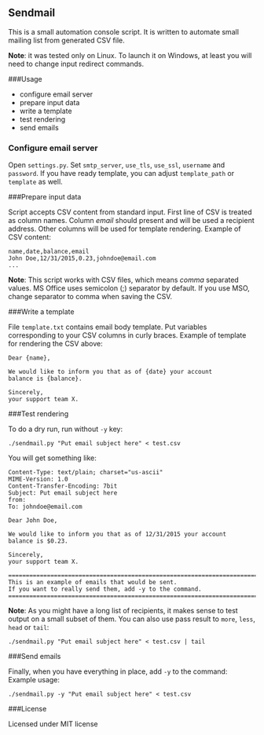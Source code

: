 Sendmail 
------

This is a small automation console script. It is written to automate small mailing list from generated CSV file.

**Note**: it was tested only on Linux. To launch it on Windows, at least you will need to change input redirect commands.


###Usage

* configure email server
* prepare input data
* write a template
* test rendering
* send emails

### Configure email server

Open `settings.py`. Set `smtp_server`, `use_tls`, `use_ssl`, `username` and `password`. If you have ready template, you can adjust `template_path` or `template` as well.


###Prepare input data

Script accepts CSV content from standard input. First line of CSV is treated as column names. Column *email* should present and will be used a recipient address. Other columns will be used for template rendering. Example of CSV content:

    name,date,balance,email
    John Doe,12/31/2015,0.23,johndoe@email.com
    ...

**Note**: This script works with CSV files, which means *comma* separated values. MS Office uses semicolon (;) separator by default. If you use MSO, change separator to comma when saving the CSV.

###Write a template

File `template.txt` contains email body template. Put variables corresponding to your CSV columns in curly braces. Example of template for rendering the CSV above:

    Dear {name},
    
    We would like to inform you that as of {date} your account 
    balance is {balance}.
    
    Sincerely,
    your support team X.

###Test rendering

To do a dry run, run without `-y` key:

    ./sendmail.py "Put email subject here" < test.csv

You will get something like:

    Content-Type: text/plain; charset="us-ascii"
    MIME-Version: 1.0
    Content-Transfer-Encoding: 7bit
    Subject: Put email subject here
    from: 
    To: johndoe@email.com
    
    Dear John Doe,
    
    We would like to inform you that as of 12/31/2015 your account
    balance is $0.23.
    
    Sincerely,
    your support team X.
    
    ================================================================================
    This is an example of emails that would be sent.
    If you want to really send them, add -y to the command.
    ================================================================================

**Note**: As you might have a long list of recipients, it makes sense to test output on a small subset of them. You can also use pass result to `more`, `less`, `head` or `tail`:

    ./sendmail.py "Put email subject here" < test.csv | tail

###Send emails

Finally, when you have everything in place, add `-y` to the command:
Example usage:

    ./sendmail.py -y "Put email subject here" < test.csv

    
###License

Licensed under MIT license